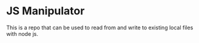 # JS Manipulator

This is a repo that can be used to read from and write to existing local files with node js. 